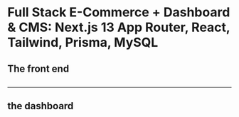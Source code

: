 # Full Stack E-Commerce + Dashboard & CMS: Next.js 13 App Router, React, Tailwind, Prisma, MySQL

## The front end 

## 

-------------------------------------------------------------------------

## the dashboard

## 


